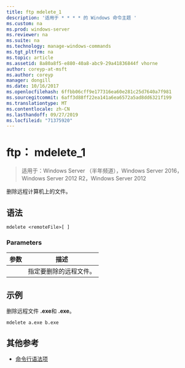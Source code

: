 ```yaml
---
title: ftp mdelete_1
description: '适用于 * * * * 的 Windows 命令主题 '
ms.custom: na
ms.prod: windows-server
ms.reviewer: na
ms.suite: na
ms.technology: manage-windows-commands
ms.tgt_pltfrm: na
ms.topic: article
ms.assetid: 8a80a8f5-e880-40a8-abc9-29a41836844f vhorne
author: coreyp-at-msft
ms.author: coreyp
manager: dongill
ms.date: 10/16/2017
ms.openlocfilehash: 6ffbb06cff9e177316ea60e281c25d7640a7f981
ms.sourcegitcommit: 6aff3d88ff22ea141a6ea6572a5ad8dd6321f199
ms.translationtype: MT
ms.contentlocale: zh-CN
ms.lasthandoff: 09/27/2019
ms.locfileid: "71375920"
---
```

# <a name="ftp-mdelete_1"></a>ftp： mdelete_1

>适用于：Windows Server （半年频道），Windows Server 2016，Windows Server 2012 R2，Windows Server 2012

删除远程计算机上的文件。   
## <a name="syntax"></a>语法  
```  
mdelete <remoteFile>[ ]  
```  
### <a name="parameters"></a>Parameters  

|  参数   |             描述              |
|--------------|--------------------------------------|
| <remoteFile> | 指定要删除的远程文件。 |

## <a name="BKMK_Examples"></a>示例  
删除远程文件 **.exe**和 **.exe**。  
```  
mdelete a.exe b.exe  
```  
## <a name="additional-references"></a>其他参考  
-   [命令行语法项](command-line-syntax-key.md)  
